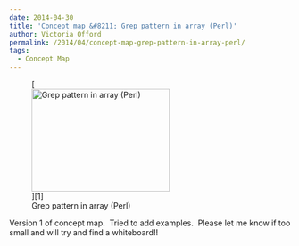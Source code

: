 ```yaml
---
date: 2014-04-30
title: 'Concept map &#8211; Grep pattern in array (Perl)'
author: Victoria Offord
permalink: /2014/04/concept-map-grep-pattern-in-array-perl/
tags:
  - Concept Map
---
```

<figure id="attachment_6903" style="width: 247px;" class="wp-caption alignnone">[<img class="size-medium wp-image-6903" alt="Grep pattern in array (Perl)" src="http://teaching.software-carpentry.org/wp-content/uploads/2014/04/photo2-300x225.jpg" width="247" height="184" />][1]<figcaption class="wp-caption-text">Grep pattern in array (Perl)</figcaption></figure> 
Version 1 of concept map.  Tried to add examples.  Please let me know if too small and will try and find a whiteboard!!

 [1]: http://teaching.software-carpentry.org/wp-content/uploads/2014/04/photo2.jpg
